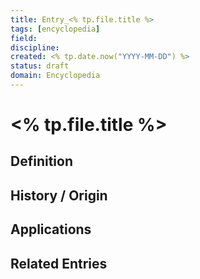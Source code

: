 ```yaml
---
title: Entry_<% tp.file.title %>
tags: [encyclopedia]
field: 
discipline: 
created: <% tp.date.now("YYYY-MM-DD") %>
status: draft
domain: Encyclopedia
---
```


# <% tp.file.title %>

## Definition

## History / Origin

## Applications

## Related Entries
